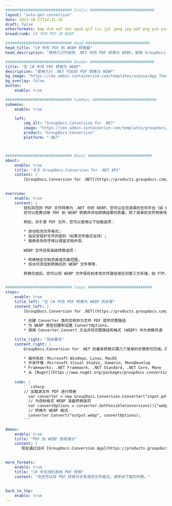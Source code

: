 ```yaml
---
############################# Static ############################
layout: "auto-gen-conversion"
date: 2023-10-27T14:21:10
draft: false
otherformats: bmp dcm emf emz epub gif ico jp2 jpeg jpg pdf png psb psd svg svgz tex tga tif tiff webp wmf wmz xps
breadcrumb: C# 中的 PDF 到 WEBP

############################# Head ############################
head_title: "C# 中的 PDF 到 WEBP 转换器"
head_description: "使用几行代码将 .NET 中的 PDF 转换为 WEBP。使用 GroupDocs 文档转换 API 转换 160 多种文件格式。"

############################# Header ############################
title: "在 C# 中将 PDF 转换为 WEBP"
description: "使用几行 .NET 代码将 PDF 转换为 WEBP"
bg_image: "https://cms.admin.containerize.com/templates/aspose/App_Themes/V3/images/bg/header1.png"
bg_overlay: false
button:
    enable: true

############################# SubMenu ############################
submenu:
    enable: true

    left:
        img_alt: "GroupDocs.Conversion for .NET"
        image: "https://cms.admin.containerize.com/templates/groupdocs/images/product-logos/90x90-noborder/groupdocs-conversion-net.png"
        product: "GroupDocs.Conversion"
        platform: ".NET"



############################# About ############################
about:
    enable: true
    title: "关于 GroupDocs.Conversion for .NET API"
    content: |
        [GroupDocs.Conversion for .NET](https://products.groupdocs.com/conversion/net/)可用于转换Microsoft Word、Excel、PowerPoint、PDF、Visio等格式。 GroupDocs.Conversion 是一个独立的 API，适用于需要高性能的后端和内部系统。它不依赖于任何软件，例如 Microsoft 或 Open Office。
    

overview:
    enable: true
    content: |
        轻松将您的 PDF 文件转换为 .NET 中的 WEBP。您可以在您选择的任何平台（如 Windows、Linux、macOS）中仅使用几行 C# 代码行。
        您可以免费试用 PDF 到 WEBP 转换并评估转换结果的质量。除了简单的文件转换场景，您还可以尝试更高级的选项来加载源 PDF 文件和保存输出 WEBP 结果。 
        
        例如，对于源 PDF 文件，您可以使用以下加载选项：

        * 自动检测文件格式;
        * 指定受保护文件的密码（如果文件格式支持）;
        * 替换丢失的字体以保留文档外观.
        
        WEBP 文件还有高级转换选项：

        * 转换特定文档页面或页面范围;
        * 将水印添加到转换后的 WEBP 文件等等.

        转换完成后，您可以将 WEBP 文件保存到本地文件路径或任何第三方存储，如 FTP、Amazon S3、Google Drive、Dropbox 等。请注意 - 将 PDF 转换为 WEBP 无需安装任何额外的软件 - 如 MS Office、Open Office、Adobe Acrobat Reader 等。


############################# Steps ############################
steps:
    enable: true
    title_left: "在 C# 中将 PDF 转换为 WEBP 的步骤"
    content_left: |
        [GroupDocs.Conversion for .NET](https://products.groupdocs.com/conversion/net/) 使开发人员只需几行代码即可轻松地将 PDF 文件转换为 WEBP。
        
        * 创建 Converter 类的实例并为文件 PDF 提供完整路径
        * 为 WEBP 类型创建和设置 ConvertOptions。
        * 调用 Converter.Convert 方法并将完整路径和格式 (WEBP) 作为参数传递

    title_right: "系统要求"
    content_right: |
        GroupDocs.Conversion for .NET 的基本转换只需几个简单的步骤即可完成。所有主要平台和操作系统都支持我们的 API。在执行以下代码之前，请确保您的系统上安装了以下先决条件。

        * 操作系统：Microsoft Windows、Linux、MacOS
        * 开发环境：Microsoft Visual Studio, Xamarin, MonoDevelop
        * Frameworks: .NET Framework, .NET Standard, .NET Core, Mono
        * 从 [Nuget](https://www.nuget.org/packages/groupdocs.conversion) 获取最新的 GroupDocs.Conversion for .NET
         
    code: |
        ```csharp    
        // 加载源文件 PDF 进行转换
          var converter = new GroupDocs.Conversion.Converter("input.pdf");
          // 为目标格式 WEBP 准备转换选项
          var convertOptions = converter.GetPossibleConversions()["webp"].ConvertOptions;
          // 转换为 WEBP 格式
          converter.Convert("output.webp", convertOptions);
        ```

demos:
    enable: true
    title: "PDF 到 WEBP 现场演示"
    content: |
       现在通过访问 [GroupDocs.Conversion App](https://products.groupdocs.app/conversion/family) 网站将 PDF 转换为 WEBP。在线演示具有以下优点
          

more_formats:
    enable: true
    title: "C# 中支持的其他 PDF 转换"
    content: "您还可以将 PDF 转换为许多其他文件格式。请参阅下面的列表。"
       
       
back_to_top:
    enable: true
---
```

